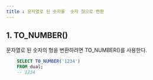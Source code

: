 ```yaml
---
title : 문자열로 된 숫자를  숫자 형으로 변환
---
```


## 1. TO_NUMBER()
문자열로 된 숫자의 형을 변환하려면 TO_NUMBER()를 사용한다.
~~~sql 
	SELECT TO_NUMBER('1234')
	FROM dual;
	-- 1234
~~~


